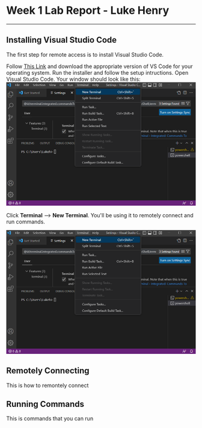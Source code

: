 # Week 1 Lab Report - Luke Henry
***

## Installing Visual Studio Code
The first step for remote access is to install Visual Studio Code.

Follow [This Link](https://code.visualstudio.com/) and download the appropriate version of VS Code for your operating system. Run the installer and follow the setup intructions. Open Visual Studio Code. Your window should look like this:
![Screenshot of VS Code window](https://raw.githubusercontent.com/LukeHenry04/cse15l-lab-reports/main/VS_Code.png)

Click **Terminal** --> **New Terminal**. You'll be using it to remotely connect and run commands.

![Screenshot of VS Code Terminal](https://raw.githubusercontent.com/LukeHenry04/cse15l-lab-reports/main/VS_CodeTerminal.png)

## Remotely Connecting
This is how to remontely connect

## Running Commands
This is commands that you can run
